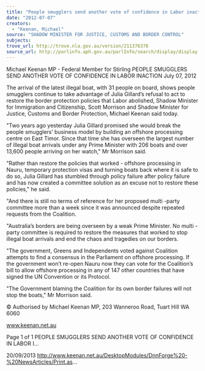 ```yaml
---
title: "People smugglers send another vote of confidence in Labor inaction"
date: "2012-07-07"
creators:
  - "Keenan, Michael"
source: "SHADOW MINISTER FOR JUSTICE, CUSTOMS AND BORDER CONTROL"
subjects:
trove_url: http://trove.nla.gov.au/version/211376378
source_url: http://parlinfo.aph.gov.au/parlInfo/search/display/display.w3p;query=Id%3A%22media/pressrel/2736690%22
---
```


 Michael Keenan MP - Federal Member for  Stirling PEOPLE SMUGGLERS SEND ANOTHER  VOTE OF CONFIDENCE IN LABOR INACTION July 07, 2012

 The arrival of the latest illegal boat, with 31 people on board, shows people smugglers continue to take advantage of Julia  Gillard’s refusal to act to restore the border protection policies that Labor abolished, Shadow Minister for Immigration and  Citizenship, Scott Morrison and Shadow Minister for Justice, Customs and Border Protection, Michael Keenan said today. 

 "Two years ago yesterday Julia Gillard promised she would break the people smugglers’ business model by building an  offshore processing centre on East Timor. Since that time she has overseen the largest number of illegal boat arrivals  under any Prime Minister with 206 boats and over 13,600 people arriving on her watch," Mr Morrison said. 

 "Rather than restore the policies that worked - offshore processing in Nauru, temporary protection visas and turning boats  back where it is safe to do so, Julia Gillard has stumbled through policy failure after policy failure and has now created a  committee solution as an excuse not to restore these policies," he said. 

 "And there is still no terms of reference for her proposed multi -party committee more than a week since it was announced  despite repeated requests from the Coalition. 

 "Australia’s borders are being overseen by a weak Prime Minister. No multi -party committee is required to restore the  measures that worked to stop illegal boat arrivals and end the chaos and tragedies on our borders. 

 "The government, Greens and Independents voted against Coalition attempts to find a consensus in the Parliament on  offshore processing. If the government won’t re-open Nauru now they can vote for the Coalition’s bill to allow offshore  processing in any of 147 other countries that have signed the UN Convention or its Protocol. 

 "The Government blaming the Coalition for its own border failures will not stop the boats," Mr Morrison said. 

 © Authorised by Michael Keenan MP, 203 Wanneroo Road, Tuart Hill WA 6060

 www.keenan.net.au

 Page 1 of 1 PEOPLE SMUGGLERS SEND ANOTHER VOTE OF CONFIDENCE IN LABOR I...

 20/09/2013 http://www.keenan.net.au/DesktopModules/DnnForge%20-%20NewsArticles/Print.as...

